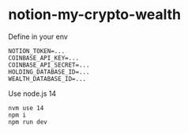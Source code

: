 # notion-my-crypto-wealth

Define in your env

```
NOTION_TOKEN=...
COINBASE_API_KEY=...
COINBASE_API_SECRET=...
HOLDING_DATABASE_ID=...
WEALTH_DATABASE_ID=...
```

Use node.js 14

```
nvm use 14
npm i
npm run dev
```
